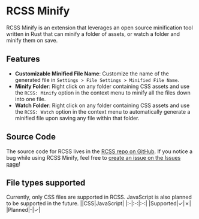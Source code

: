 # RCSS Minify
RCSS Minify is an extension that leverages an open source minification tool written in Rust that can minify a folder of assets, or watch a folder and minify them on save.

## Features
- **Customizable Minified File Name**: Customize the name of the generated file in `Settings > File Settings > Minified File Name`.
- **Minify Folder**: Right click on any folder containing CSS assets and use the `RCSS: Minify` option in the context menu to minify all the files down into one file.
- **Watch Folder**: Right click on any folder containing CSS assets and use the `RCSS: Watch` option in the context menu to automatically generate a minified file upon saving any file within that folder.

## Source Code
The source code for RCSS lives in the [RCSS repo on GitHub](https://github.com/evangipson/rcss). If you notice a bug while using RCSS Minify, feel free to [create an issue on the Issues page](https://github.com/evangipson/rcss/issues/new)!

## File types supported
Currently, only CSS files are supported in RCSS. JavaScript is also planned to be supported in the future.
||CSS|JavaScript|
|:-|:-:|:-:|
|Supported|&check;|&cross;|
|Planned|-|&check;|